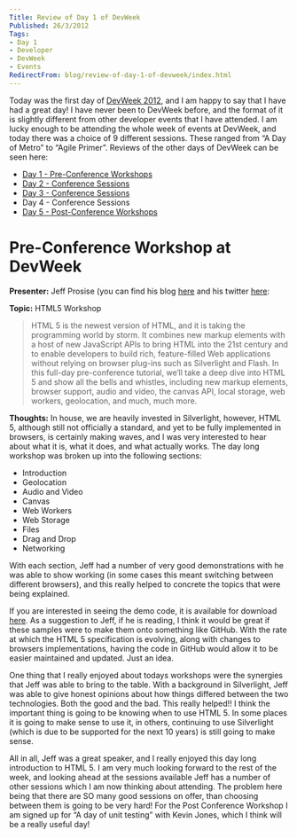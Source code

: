 ```yaml
---
Title: Review of Day 1 of DevWeek
Published: 26/3/2012
Tags:
- Day 1
- Developer
- DevWeek
- Events
RedirectFrom: blog/review-of-day-1-of-devweek/index.html
---
```


Today was the first day of [DevWeek 2012](http://www.devweek.com/), and I am happy to say that I have had a great day! I have never been to DevWeek before, and the format of it is slightly different from other developer events that I have attended. I am lucky enough to be attending the whole week of events at DevWeek, and today there was a choice of 9 different sessions. These ranged from “A Day of Metro” to “Agile Primer”. Reviews of the other days of DevWeek can be seen here:

- [Day 1 - Pre-Conference Workshops](http://www.gep13.co.uk/blog/review-of-day-1-of-devweek/)
- [Day 2 - Conference Sessions](http://www.gep13.co.uk/blog/review-of-day-2-of-devweek/)
- [Day 3 - Conference Sessions](http://www.gep13.co.uk/blog/review-of-day-3-of-devweek/)
- Day 4 - Conference Sessions
- [Day 5 - Post-Conference Workshops](http://www.gep13.co.uk/blog/review-of-day-5-of-devweek/)

# Pre-Conference Workshop at DevWeek

**Presenter:** Jeff Prosise (you can find his blog [here](http://www.wintellect.com/cs/blogs/jprosise/) and his twitter [here](https://twitter.com/#!/jprosise):

**Topic:** HTML5 Workshop

> HTML 5 is the newest version of HTML, and it is taking the programming world by storm. It combines new markup elements with a host of new JavaScript APIs to bring HTML into the 21st century and to enable developers to build rich, feature-filled Web applications without relying on browser plug-ins such as Silverlight and Flash.
> In this full-day pre-conference tutorial, we’ll take a deep dive into HTML 5 and show all the bells and whistles, including new markup elements, browser support, audio and video, the canvas API, local storage, web workers, geolocation, and much, much more.

**Thoughts:** In house, we are heavily invested in Silverlight, however, HTML 5, although still not officially a standard, and yet to be fully implemented in browsers, is certainly making waves, and I was very interested to hear about what it is, what it does, and what actually works. The day long workshop was broken up into the following sections:

- Introduction
- Geolocation
- Audio and Video
- Canvas
- Web Workers
- Web Storage
- Files
- Drag and Drop
- Networking


With each section, Jeff had a number of very good demonstrations with he was able to show working (in some cases this meant switching between different browsers), and this really helped to concrete the topics that were being explained.

If you are interested in seeing the demo code, it is available for download [here](http://wintellect.com/downloads/html5.zip). As a suggestion to Jeff, if he is reading, I think it would be great if these samples were to make them onto something like GitHub. With the rate at which the HTML 5 specification is evolving, along with changes to browsers implementations, having the code in GitHub would allow it to be easier maintained and updated. Just an idea.

One thing that I really enjoyed about todays workshops were the synergies that Jeff was able to bring to the table. With a background in Silverlight, Jeff was able to give honest opinions about how things differed between the two technologies. Both the good and the bad. This really helped!! I think the important thing is going to be knowing when to use HTML 5. In some places it is going to make sense to use it, in others, continuing to use Silverlight (which is due to be supported for the next 10 years) is still going to make sense.

All in all, Jeff was a great speaker, and I really enjoyed this day long introduction to HTML 5. I am very much looking forward to the rest of the week, and looking ahead at the sessions available Jeff has a number of other sessions which I am now thinking about attending. The problem here being that there are SO many good sessions on offer, than choosing between them is going to be very hard! For the Post Conference Workshop I am signed up for “A day of unit testing” with Kevin Jones, which I think will be a really useful day!
